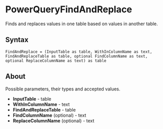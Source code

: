 # PowerQueryFindAndReplace
Finds and replaces values ​​in one table based on values ​​in another table.

## Syntax
```
FindAndReplace = (InputTable as table, WithInColumnName as text, FindAndReplaceTable as table, optional FindColumnName as text, optional ReplaceColumnName as text) as table
```

## About
Possible parameters, their types and accepted values.
+ **InputTable** - table
+ **WithInColumnName** - text
+ **FindAndReplaceTable** - table
+ **FindColumnName** (optional) - text
+ **ReplaceColumnName** (optional) - text
